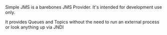 Simple JMS is a barebones JMS Provider.  It's intended for development use
only.

It provides Queues and Topics without the need to run an external process
or look anything up via JNDI

